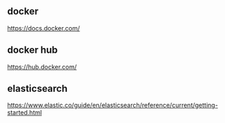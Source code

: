 ## docker
https://docs.docker.com/

## docker hub
https://hub.docker.com/

## elasticsearch
https://www.elastic.co/guide/en/elasticsearch/reference/current/getting-started.html

